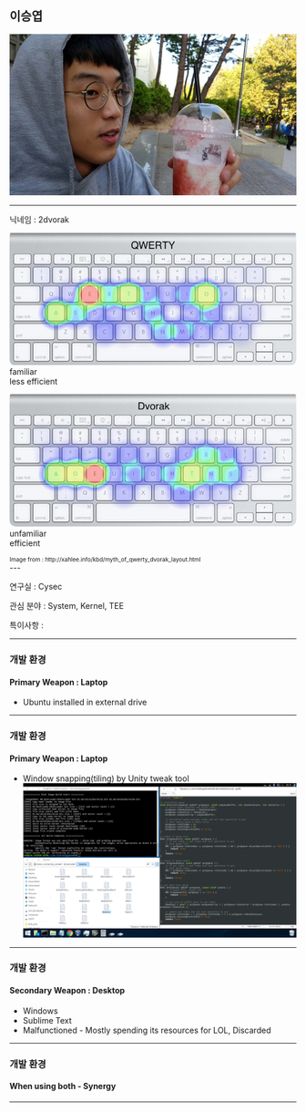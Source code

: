 ## 이승엽

![Logo](images/dat_face.jpg)


---

닉네임 : 2dvorak

<div class="left">

![qwerty](images/qwerty.jpg)
familiar  
less efficient

</div>

<div class="right">

![dvorak](images/dvorak.jpg)
unfamiliar  
efficient

</div>
<div style="vertical-align:bottom;font-size:10px;">
Image from : http://xahlee.info/kbd/myth_of_qwerty_dvorak_layout.html
</div>
---

연구실 : Cysec

관심 분야 : System, Kernel, TEE

특이사항 : 


---

### 개발 환경

#### Primary Weapon : Laptop
 - Ubuntu installed in external drive

---
### 개발 환경

#### Primary Weapon : Laptop
 - Window snapping(tiling) by Unity tweak tool
![Logo](images/workspace.png)

---
### 개발 환경

#### Secondary Weapon : Desktop
 - Windows
 - Sublime Text
 - Malfunctioned - Mostly spending its resources for LOL, Discarded

---
### 개발 환경

#### When using both - Synergy

---
